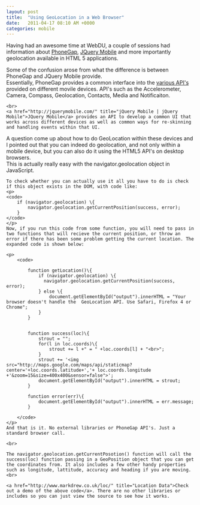```yaml
---
layout: post
title:  "Using GeoLocation in a Web Browser"
date:   2011-04-17 08:10 AM +0000
categories: mobile
---
```

<p>
Having had an awesome time at WebDU, a couple of sessions had information about <a href="http://docs.phonegap.com/" title="PhoneGap API Documentation">PhoneGap</a>, <a href="http://jquerymobile.com/" title="jQuery Mobile | jQuery Mobile">JQuery Mobile</a> and more importantly geolocation available in HTML 5 applications. 
</p>
<p>
	Some of the confusion arose from what the difference is between PhoneGap and JQuery Mobile provide. 
	<br>
	Essentially, PhoneGap provides a common interface into the <a href="http://docs.phonegap.com/" title="PhoneGap API Documentation">various API's</a> provided on different movile devices. API's such as the Accelerometer, Camera, Compass, Geolocation, Contacts, Media and Notificaiton. 
	
	<br>
	<a href="http://jquerymobile.com/" title="jQuery Mobile | jQuery Mobile">JQuery Mobile</a> provides an API to develop a common UI that works across different devices as well as common ways for re-skinning and handling events within that UI.  
</p>

<p>
	A question come up about how to do GeoLocation within these devices and I pointed out that you can indeed do geolocation, and not only within a mobile device, but you can also do it using the HTML5 API's on desktop browsers. <br>
	This is actually really easy with the navigator.geolocation object in JavaScript. <br>
	
	To check whether you can actually use it all you have to do is check if this object exists in the DOM, with code like:
	<p>
	<code>
		if (navigator.geolocation) \{
		 	navigator.geolocation.getCurrentPosition(success, error);	
		}
	</code>
	</p>
	Now, if you run this code from some function, you will need to pass in two functions that will recieve the current position, or throw an error if there has been some problem getting the current location. The expanded code is shown below:
	
	<p>
		<code>
			
			function getLocation()\{
				if (navigator.geolocation) \{
				  navigator.geolocation.getCurrentPosition(success, error);
				} else \{
					document.getElementById("output").innerHTML = "Your browser doesn't handle the  GeoLocation API. Use Safari, Firefox 4 or Chrome";
				}
			}


			function success(loc)\{
				strout = "";
				for(l in loc.coords)\{
					strout += l +" = " +loc.coords[l] + "<br>";
				}
				strout += '<img src="http://maps.google.com/maps/api/staticmap?center='+loc.coords.latitude+','+ loc.coords.longitude +'&zoom=15&size=400x400&sensor=false">';
				document.getElementById("output").innerHTML = strout;
			}

			function error(err)\{
				document.getElementById("output").innerHTML = err.message;
			}
		
		</code>
	</p>
	And that is it. No external libraries or PhoneGap API's. Just a standard browser call. 
	
	<br>
	
	The navigator.geolocation.getCurrentPosotion() function will call the success(loc) function passing in a GeoPosition object that you can get the coordinates from. It also includes a few other handy properties such as longitude, lattitude, accuracy and heading if you are moving. 
	<br>
	
	<a href="http://www.markdrew.co.uk/loc/" title="Location Data">Check out a demo of the above code</a>. There are no other libraries or includes so you can just view the source to see how it works. 
	
</p>